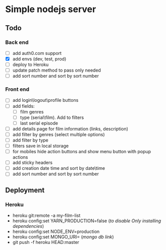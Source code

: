 # Simple nodejs server

## Todo

### Back end

- [ ] add auth0.com support
- [x] add envs (dev, test, prod)
- [ ] deploy to Heroku
- [ ] update patch method to pass only needed
- [ ]  add sort number and sort by sort number

### Front end

- [ ] add login\logout\profile buttons
- [ ] add fields:
  - [ ] film genres
  - [ ] type (serial\film). Add to filters
  - [ ] last serial episode
- [ ]  add details page for film information (links, description)
- [ ]  add filter by genres (select multiple options)
- [ ]  add filter by type
- [ ]  filters save in local storage
- [ ]  for mobiles hide action buttons and show menu button with popup actions
- [ ]  add sticky headers
- [ ]  add creation date time and sort by date\time
- [ ]  add sort number and sort by sort number

## Deployment

### Heroku

- heroku git:remote -a my-film-list
- heroku config:set YARN_PRODUCTION=false (*to disable Only installing dependencies*)
- heroku config:set NODE_ENV=production
- heroku config:set MONGO_URI= (*mongo db link*)
- git push -f heroku HEAD:master
